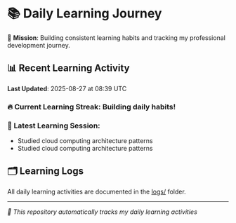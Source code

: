 # 📚 Daily Learning Journey

🎯 **Mission**: Building consistent learning habits and tracking my professional development journey.

## 📊 Recent Learning Activity

**Last Updated**: 2025-08-27 at 08:39 UTC

### 🔥 Current Learning Streak: Building daily habits!

### 📝 Latest Learning Session:
- Studied cloud computing architecture patterns
- Studied cloud computing architecture patterns

## 🗂️ Learning Logs

All daily learning activities are documented in the [logs/](./logs/) folder.

---
*🤖 This repository automatically tracks my daily learning activities*
